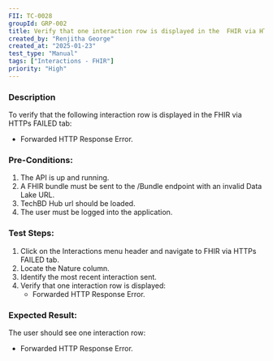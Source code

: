 ```yaml
---
FII: TC-0028
groupId: GRP-002
title: Verify that one interaction row is displayed in the  FHIR via HTTPs FAILED tab when a FHIR JSON file is sent to the /Bundle endpoint
created_by: "Renjitha George"
created_at: "2025-01-23"
test_type: "Manual"
tags: ["Interactions - FHIR"]
priority: "High"
---
```


### Description

To verify that the following interaction row is displayed in the FHIR via HTTPs
FAILED tab:

- Forwarded HTTP Response Error.

### Pre-Conditions:

1. The API is up and running.
2. A FHIR bundle must be sent to the /Bundle endpoint with an invalid Data Lake
   URL.
3. TechBD Hub url should be loaded.
4. The user must be logged into the application.

### Test Steps:

1. Click on the Interactions menu header and navigate to FHIR via HTTPs FAILED
   tab.
2. Locate the Nature column.
3. Identify the most recent interaction sent.
4. Verify that one interaction row is displayed:
   - Forwarded HTTP Response Error.

### Expected Result:

The user should see one interaction row:

- Forwarded HTTP Response Error.
